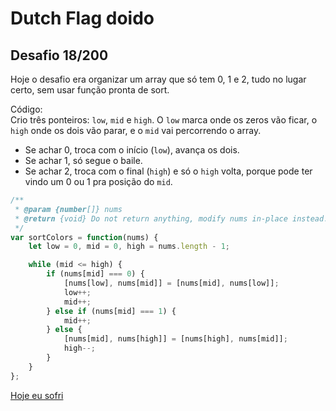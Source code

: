 # Dutch Flag doido

## Desafio 18/200

Hoje o desafio era organizar um array que só tem 0, 1 e 2, tudo no lugar certo, sem usar função pronta de sort.

Código:  
Crio três ponteiros: `low`, `mid` e `high`. O `low` marca onde os zeros vão ficar, o `high` onde os dois vão parar, e o `mid` vai percorrendo o array.  
- Se achar 0, troca com o início (`low`), avança os dois.
- Se achar 1, só segue o baile.
- Se achar 2, troca com o final (`high`) e só o `high` volta, porque pode ter vindo um 0 ou 1 pra posição do `mid`.


```javascript
/**
 * @param {number[]} nums
 * @return {void} Do not return anything, modify nums in-place instead.
 */
var sortColors = function(nums) {
    let low = 0, mid = 0, high = nums.length - 1;

    while (mid <= high) {
        if (nums[mid] === 0) {
            [nums[low], nums[mid]] = [nums[mid], nums[low]];
            low++;
            mid++;
        } else if (nums[mid] === 1) {
            mid++;
        } else {
            [nums[mid], nums[high]] = [nums[high], nums[mid]];
            high--;
        }
    }  
};
```

[Hoje eu sofri](https://leetcode.com/problems/sort-colors/submissions/1636002897)